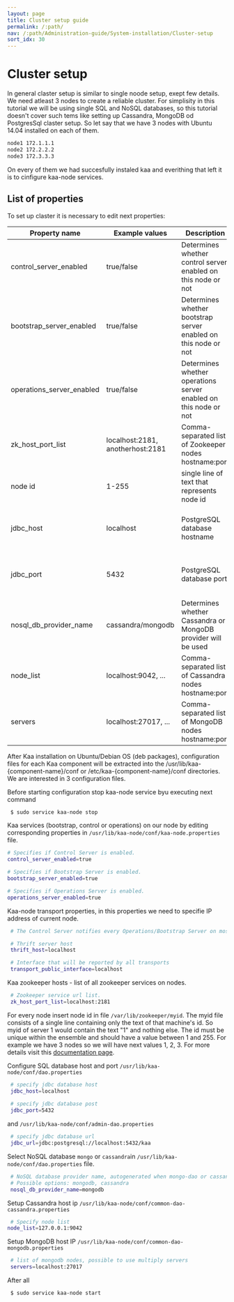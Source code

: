 ```yaml
---
layout: page
title: Cluster setup guide
permalink: /:path/
nav: /:path/Administration-guide/System-installation/Cluster-setup
sort_idx: 30
---
```


# Cluster setup

In general claster setup is similar to single noode setup, exept few details. We need atleast 3 nodes to create a reliable cluster. For simplisity in this tutorial we will be using single SQL and NoSQL databases, so this tutorial doesn't cover such tems like setting up Cassandra, MongoDB od PostgresSql claster setup. So let say that we have 3 nodes with Ubuntu 14.04 installed on each of them.

```bash
node1 172.1.1.1
node2 172.2.2.2 
node3 172.3.3.3
```

On every of them we had succesfully instaled kaa and everithing that left it is to cinfigure kaa-node services.

## List of properties

To set up claster it is necessary to edit next properties:
 
 | Property name | Example values | Description | File location | 
 |---------------|----------------|-------------|---------------|
 | control_server_enabled | true/false | Determines whether control server enabled on this node or not | /usr/lib/kaa-node/conf/kaa-node.properties |
 | bootstrap_server_enabled | true/false | Determines whether bootstrap server enabled on this node or not  | /usr/lib/kaa-node/conf/kaa-node.properties |
 | operations_server_enabled | true/false | Determines whether operations server enabled on this node or not | /usr/lib/kaa-node/conf/kaa-node.properties |
 | zk_host_port_list | localhost:2181, anotherhost:2181 | Comma-separated list of Zookeeper nodes hostname:port | /usr/lib/kaa-node/conf/kaa-node.properties |
 | node id | 1-255 | single line of text that represents node id | /var/lib/zookeeper/myid |
 | jdbc_host | localhost | PostgreSQL database hostname | /usr/lib/kaa-node/conf/dao.properties, /usr/lib/kaa-node/conf/admin-dao.properties |
 | jdbc_port | 5432 | PostgreSQL database port | /usr/lib/kaa-node/conf/dao.properties, /usr/lib/kaa-node/conf/admin-dao.properties |
 | nosql_db_provider_name | cassandra/mongodb | Determines whether Cassandra or MongoDB provider will be used | /usr/lib/kaa-node/conf/dao.properties |
 | node_list | localhost:9042, ... | Comma-separated list of Cassandra nodes hostname:port | /usr/lib/kaa-node/conf/common-dao-cassandra.properties |
 | servers | localhost:27017, ... | Comma-separated list of MongoDB nodes hostname:port | /usr/lib/kaa-node/conf/common-dao-mongodb.properties |
 

After Kaa installation on Ubuntu/Debian OS (deb packages), configuration files for each Kaa component will be extracted into the
/usr/lib/kaa-{component-name}/conf or /etc/kaa-{component-name}/conf directories. We are interested in 3 configuration files.

Before starting configuration stop kaa-node service byu executing next command

```bash
 $ sudo service kaa-node stop
```

Kaa services (bootstrap, control or operations) on our node by editing corresponding properties in 
```/usr/lib/kaa-node/conf/kaa-node.properties``` file.

```bash
# Specifies if Control Server is enabled.
control_server_enabled=true

# Specifies if Bootstrap Server is enabled.
bootstrap_server_enabled=true

# Specifies if Operations Server is enabled.
operations_server_enabled=true
```

Kaa-node transport properties, in this properties we need to specifie IP address of current node.

```bash
 # The Control Server notifies every Operations/Bootstrap Server on most data updates via a Thrift-based protocol.

 # Thrift server host
 thrift_host=localhost

 # Interface that will be reported by all transports
 transport_public_interface=localhost
```

Kaa zookeeper hosts - list of all zookeeper services on nodes.

```bash
 # Zookeeper service url list.
 zk_host_port_list=localhost:2181
```

For every node insert node id in file ```/var/lib/zookeeper/myid```. The myid file consists of a single line containing only the text of that machine's id. So myid of server 1 would contain the text "1" and nothing else. The id must be unique within the ensemble and should have a value between 1 and 255. For example we have 3 nodes so we will have next values 1, 2, 3. For more details visit this [documentation page](https://zookeeper.apache.org/doc/r3.3.2/zookeeperAdmin.html#sc_zkMulitServerSetup).

Configure SQL database host and port ```/usr/lib/kaa-node/conf/dao.properties```

```bash
 # specify jdbc database host
 jdbc_host=localhost
 
 # specify jdbc database post
 jdbc_port=5432
```

and ```/usr/lib/kaa-node/conf/admin-dao.properties```

```bash
 # specify jdbc database url
 jdbc_url=jdbc:postgresql://localhost:5432/kaa
```

Select NoSQL database ```mongo``` or ```cassandra```in ```/usr/lib/kaa-node/conf/dao.properties``` file.

```bash
 # NoSQL database provider name, autogenerated when mongo-dao or cassandra-dao profile is activated
 # Possible options: mongodb, cassandra
 nosql_db_provider_name=mongodb
```

Setup Cassandra host ip ```/usr/lib/kaa-node/conf/common-dao-cassandra.properties```

```bash
 # Specify node list
node_list=127.0.0.1:9042
```

Setup MongoDB host IP ```/usr/lib/kaa-node/conf/common-dao-mongodb.properties```

```bash
 # list of mongodb nodes, possible to use multiply servers
 servers=localhost:27017
```

After all 

```bash
 $ sudo service kaa-node start
```





